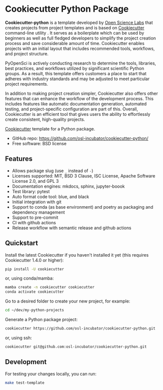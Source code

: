 # Cookiecutter Python Package

**Cookiecutter-python** is a template developed by [Open Science Labs](https://opensciencelabs.org/) that creates projects from project templates and is based on [Cookiecutter](https://github.com/cookiecutter/cookiecutter) command-line utility  . It serves as a boilerplate which can be used by beginners as well as full fledged developers to simplify the project creation process and save considerable amount of time.
Cookiecutter enables projects with an initial layout that includes recommended tools, workflows, and project structure. 

PyOpenSci is actively conducting research to determine the tools, libraries, best practices, and workflows utilized by significant scientific Python groups. As a result, this template offers customers a place to start that adheres with industry standards and may be adjusted to meet particular project requirements.

In addition to  making project creation simpler, Cookiecutter also offers other features that can enhance the workflow of the development process. This includes features like automatic documentation generation, automated testing, and project-specific configuration are part of this. Overall, Cookiecutter is an efficient tool that gives users the ability to effortlessly create consistent, high-quality projects.
 


[Cookiecutter](https://github.com/cookiecutter/cookiecutter) template
for a Python package.

  - GitHub repo: <https://github.com/osl-incubator/cookiecutter-python/>
  - Free software: BSD license

## Features

  - Allows package slug (use `_` instead of `-`)
  - Licenses supported: MIT, BSD 3 Clause, ISC License, Apache Software License 2.0, and GPL 3
  - Documentation engines: mkdocs, sphinx, jupyter-boook
  - Test library: pytest
  - Auto format code tool: blue, and black
  - Initial integration with git
  - Support to conda (as base environment) and poetry as packaging and dependency management
  - Support to pre-commit
  - CI with github actions
  - Release workflow with semantic release and github actions

## Quickstart

Install the latest Cookiecutter if you haven't installed it yet (this
requires Cookiecutter 1.4.0 or higher):

```bash
pip install -U cookiecutter
```

or, using conda/mamba:

```bash
mamba create -n cookiecutter cookiecutter
conda activate cookiecutter
```

Go to a desired folder to create your new project, for example:

```bash
cd ~/dev/my-python-projects
```

Generate a Python package project:

```bash
cookiecutter https://github.com/osl-incubator/cookiecutter-python.git
```

or, using ssh:

```bash
cookiecutter git@github.com:osl-incubator/cookiecutter-python.git
```

## Development

For testing your changes locally, you can run:

```bash
make test-template
```
